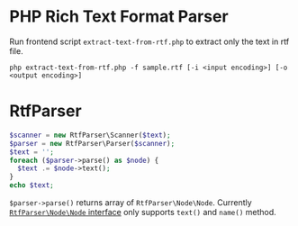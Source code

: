 # PHP Rich Text Format Parser

Run frontend script `extract-text-from-rtf.php` to extract only the text in rtf file.

```
php extract-text-from-rtf.php -f sample.rtf [-i <input encoding>] [-o <output encoding>]
```

# RtfParser

```php
$scanner = new RtfParser\Scanner($text);
$parser = new RtfParser\Parser($scanner);
$text = '';
foreach ($parser->parse() as $node) {
  $text .= $node->text();
}
echo $text;
```

`$parser->parse()` returns array of `RtfParser\Node\Node`.
Currently [`RtfParser\Node\Node` interface](https://github.com/tyru/php-rtf-parser/blob/master/src/Node/Node.php) only supports `text()` and `name()` method.
